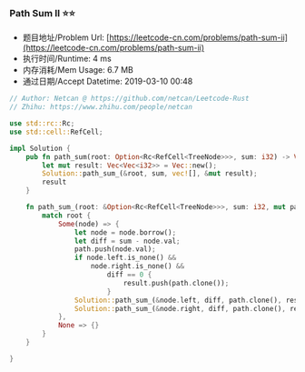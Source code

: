 
### Path Sum II :star::star:
- 题目地址/Problem Url: [https://leetcode-cn.com/problems/path-sum-ii](https://leetcode-cn.com/problems/path-sum-ii)
- 执行时间/Runtime: 4 ms 
- 内存消耗/Mem Usage: 6.7 MB
- 通过日期/Accept Datetime: 2019-03-10 00:48

```rust
// Author: Netcan @ https://github.com/netcan/Leetcode-Rust
// Zhihu: https://www.zhihu.com/people/netcan

use std::rc::Rc;
use std::cell::RefCell;

impl Solution {
    pub fn path_sum(root: Option<Rc<RefCell<TreeNode>>>, sum: i32) -> Vec<Vec<i32>> {
        let mut result: Vec<Vec<i32>> = Vec::new();
        Solution::path_sum_(&root, sum, vec![], &mut result);
        result
    }

    fn path_sum_(root: &Option<Rc<RefCell<TreeNode>>>, sum: i32, mut path: Vec<i32>, result: &mut Vec<Vec<i32>>) {
        match root {
            Some(node) => {
                let node = node.borrow();
                let diff = sum - node.val;
                path.push(node.val);
                if node.left.is_none() &&
                    node.right.is_none() &&
                        diff == 0 {
                            result.push(path.clone());
                        }
                Solution::path_sum_(&node.left, diff, path.clone(), result);
                Solution::path_sum_(&node.right, diff, path.clone(), result);
            },
            None => {}
        }
    }

}


```
